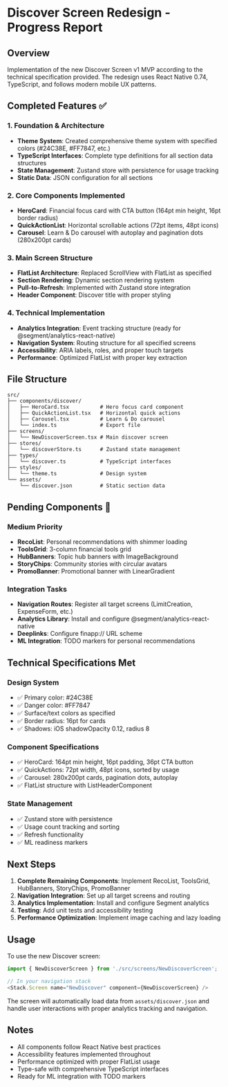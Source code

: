 # Discover Screen Redesign - Progress Report

## Overview
Implementation of the new Discover Screen v1 MVP according to the technical specification provided. The redesign uses React Native 0.74, TypeScript, and follows modern mobile UX patterns.

## Completed Features ✅

### 1. Foundation & Architecture
- **Theme System**: Created comprehensive theme system with specified colors (#24C38E, #FF7847, etc.)
- **TypeScript Interfaces**: Complete type definitions for all section data structures
- **State Management**: Zustand store with persistence for usage tracking
- **Static Data**: JSON configuration for all sections

### 2. Core Components Implemented
- **HeroCard**: Financial focus card with CTA button (164pt min height, 16pt border radius)
- **QuickActionList**: Horizontal scrollable actions (72pt items, 48pt icons)
- **Carousel**: Learn & Do carousel with autoplay and pagination dots (280x200pt cards)

### 3. Main Screen Structure
- **FlatList Architecture**: Replaced ScrollView with FlatList as specified
- **Section Rendering**: Dynamic section rendering system
- **Pull-to-Refresh**: Implemented with Zustand store integration
- **Header Component**: Discover title with proper styling

### 4. Technical Implementation
- **Analytics Integration**: Event tracking structure (ready for @segment/analytics-react-native)
- **Navigation System**: Routing structure for all specified screens
- **Accessibility**: ARIA labels, roles, and proper touch targets
- **Performance**: Optimized FlatList with proper key extraction

## File Structure
```
src/
├── components/discover/
│   ├── HeroCard.tsx          # Hero focus card component
│   ├── QuickActionList.tsx   # Horizontal quick actions
│   ├── Carousel.tsx          # Learn & Do carousel
│   └── index.ts              # Export file
├── screens/
│   └── NewDiscoverScreen.tsx # Main discover screen
├── stores/
│   └── discoverStore.ts      # Zustand state management
├── types/
│   └── discover.ts           # TypeScript interfaces
├── styles/
│   └── theme.ts              # Design system
└── assets/
    └── discover.json         # Static section data
```

## Pending Components 🚧

### Medium Priority
- **RecoList**: Personal recommendations with shimmer loading
- **ToolsGrid**: 3-column financial tools grid
- **HubBanners**: Topic hub banners with ImageBackground
- **StoryChips**: Community stories with circular avatars
- **PromoBanner**: Promotional banner with LinearGradient

### Integration Tasks
- **Navigation Routes**: Register all target screens (LimitCreation, ExpenseForm, etc.)
- **Analytics Library**: Install and configure @segment/analytics-react-native
- **Deeplinks**: Configure finapp:// URL scheme
- **ML Integration**: TODO markers for personal recommendations

## Technical Specifications Met

### Design System
- ✅ Primary color: #24C38E
- ✅ Danger color: #FF7847
- ✅ Surface/text colors as specified
- ✅ Border radius: 16pt for cards
- ✅ Shadows: iOS shadowOpacity 0.12, radius 8

### Component Specifications
- ✅ HeroCard: 164pt min height, 16pt padding, 36pt CTA button
- ✅ QuickActions: 72pt width, 48pt icons, sorted by usage
- ✅ Carousel: 280x200pt cards, pagination dots, autoplay
- ✅ FlatList structure with ListHeaderComponent

### State Management
- ✅ Zustand store with persistence
- ✅ Usage count tracking and sorting
- ✅ Refresh functionality
- ✅ ML readiness markers

## Next Steps

1. **Complete Remaining Components**: Implement RecoList, ToolsGrid, HubBanners, StoryChips, PromoBanner
2. **Navigation Integration**: Set up all target screens and routing
3. **Analytics Implementation**: Install and configure Segment analytics
4. **Testing**: Add unit tests and accessibility testing
5. **Performance Optimization**: Implement image caching and lazy loading

## Usage

To use the new Discover screen:

```typescript
import { NewDiscoverScreen } from './src/screens/NewDiscoverScreen';

// In your navigation stack
<Stack.Screen name="NewDiscover" component={NewDiscoverScreen} />
```

The screen will automatically load data from `assets/discover.json` and handle user interactions with proper analytics tracking and navigation.

## Notes
- All components follow React Native best practices
- Accessibility features implemented throughout
- Performance optimized with proper FlatList usage
- Type-safe with comprehensive TypeScript interfaces
- Ready for ML integration with TODO markers